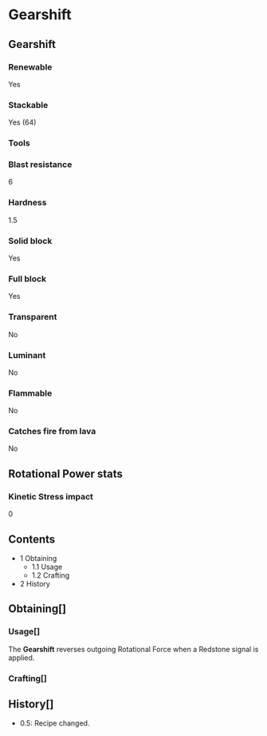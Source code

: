 # Gearshift

## Gearshift

### Renewable

Yes

### Stackable

Yes (64)

### Tools

### Blast resistance

6

### Hardness

1.5

### Solid block

Yes

### Full block

Yes

### Transparent

No

### Luminant

No

### Flammable

No

### Catches fire from lava

No

## Rotational Power stats

### Kinetic Stress impact

0

## Contents

- 1 Obtaining
    - 1.1 Usage
    - 1.2 Crafting
- 2 History

## Obtaining[]

### Usage[]

The **Gearshift** reverses outgoing Rotational Force when a Redstone signal is applied.

### Crafting[]

## History[]

- 0.5: Recipe changed.